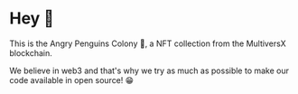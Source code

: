 # Hey :wave:

This is the Angry Penguins Colony :penguin:, a NFT collection from the MultiversX blockchain.

We believe in web3 and that's why we try as much as possible to make our code available in open source! 😁
